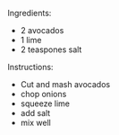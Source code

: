 Ingredients:
- 2 avocados
- 1 lime 
- 2 teaspones salt

Instructions: 
- Cut and mash avocados 
- chop onions 
- squeeze lime 
- add salt
- mix well
